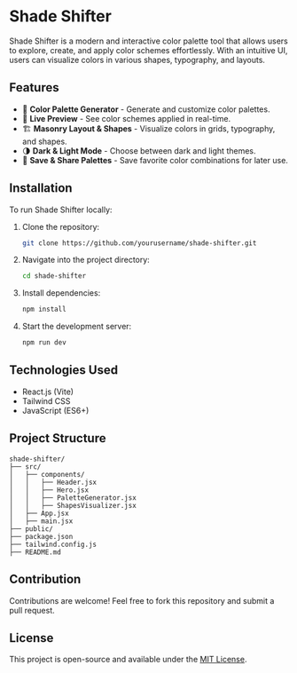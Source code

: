 # Shade Shifter

Shade Shifter is a modern and interactive color palette tool that allows users to explore, create, and apply color schemes effortlessly. With an intuitive UI, users can visualize colors in various shapes, typography, and layouts.

## Features

- 🎨 **Color Palette Generator** - Generate and customize color palettes.
- 🔄 **Live Preview** - See color schemes applied in real-time.
- 🏗️ **Masonry Layout & Shapes** - Visualize colors in grids, typography, and shapes.
- 🌗 **Dark & Light Mode** - Choose between dark and light themes.
- 💾 **Save & Share Palettes** - Save favorite color combinations for later use.

## Installation

To run Shade Shifter locally:

1. Clone the repository:
   ```bash
   git clone https://github.com/yourusername/shade-shifter.git
   ```

2. Navigate into the project directory:
   ```bash
   cd shade-shifter
   ```

3. Install dependencies:
   ```bash
   npm install
   ```

4. Start the development server:
   ```bash
   npm run dev
   ```

## Technologies Used

- React.js (Vite)
- Tailwind CSS
- JavaScript (ES6+)

## Project Structure
```
shade-shifter/
├── src/
│   ├── components/
│   │   ├── Header.jsx
│   │   ├── Hero.jsx
│   │   ├── PaletteGenerator.jsx
│   │   ├── ShapesVisualizer.jsx
│   ├── App.jsx
│   ├── main.jsx
├── public/
├── package.json
├── tailwind.config.js
├── README.md
```

## Contribution

Contributions are welcome! Feel free to fork this repository and submit a pull request.

## License

This project is open-source and available under the [MIT License](LICENSE).

